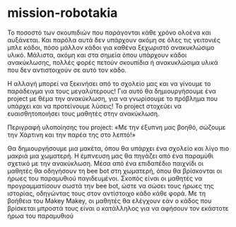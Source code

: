 # mission-robotakia

Το ποσοστό των σκουπιδιών που παράγονται κάθε χρόνο ολοένα και αυξάνεται. Και παρόλα αυτά δεν υπάρχουν ακόμη σε όλες τις γειτονιές μπλε κάδοι, πόσο μάλλον κάδοι για καθένα ξεχωριστό ανακυκλώσιμο υλικό. Μάλιστα, ακόμη και στα σημεία όπου υπάρχουν κάδοι ανακύκλωσης, πολλές φορές πετούν σκουπίδια ή ανακυκλώσιμα υλικά που δεν αντιστοιχούν σε αυτό τον κάδο.

Η αλλαγή μπορεί να ξεκινήσει από το σχολείο μας και να γίνουμε το παράδειγμα για τους μεγαλύτερους! Για αυτό θα δημιουργήσουμε ένα project με θέμα την ανακύκλωση, για να γνωρίσουμε το πρόβλημα που υπάρχει και να προτείνουμε λύσεις! Το project στοχεύει να ευαισθητοποιήσει τους μαθητές στην ανακύκλωση.

Περιγραφή υλοποίησης του project: «Με την έξυπνη μας βοηθό, σώζουμε την Χάρτινη και την παρέα της στο λεπτό!»

Θα δημιουργήσουμε μια μακέτα, όπου θα υπάρχει ένα σχολείο και λίγο πιο μακριά μια χωματερή. Η έμπνευση μας θα πηγάζει από ένα παραμύθι σχετικό με την ανακύκλωση. Μέσα από ένα επιδαπέδιο παιχνίδι οι μαθητές θα οδηγήσουν τη bee bot στη χωματερή, όπου θα βρίσκονται οι ήρωες του παραμυθιού παγιδευμένοι. Σκοπός είναι οι μαθητές να προγραμματίσουν σωστά την bee bot, ώστε να σώσει τους ήρωες της ιστορίας, οδηγώντας τους στον αντίστοιχο κάδο κάθε φορά. Με τη βοήθεια του Makey Makey, οι μαθητές θα ελέγχουν εάν ο κάδος που βρίσκεται μπροστά τους είναι ο κατάλληλος για να αφήσουν τον εκάστοτε ήρωα του παραμυθιού
